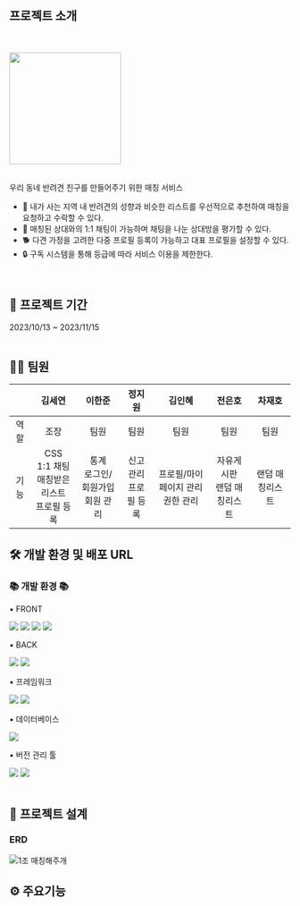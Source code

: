 ## 프로젝트 소개
<br>
<br>
<img src="https://github.com/SEYEON94/MatchDog_semi/assets/121929117/b21902f9-c2cc-4646-834e-4746d8b9ec6e" width="auto" height="200">
<br>
<br>

우리 동네 반려견 친구를 만들어주기 위한 매칭 서비스

- 🤝 내가 사는 지역 내 반려견의 성향과 비슷한 리스트를 우선적으로 추천하여 매칭을 요청하고 수락할 수 있다.
- 💬 매칭된 상대와의 1:1 채팅이 가능하며 채팅을 나눈 상대방을 평가할 수 있다.
- 🐕 다견 가정을 고려한 다중 프로필 등록이 가능하고 대표 프로필을 설정할 수 있다.
- 🔒 구독 시스템을 통해 등급에 따라 서비스 이용을 제한한다. 

<br>

## 📅 프로젝트 기간 
2023/10/13 ~ 2023/11/15
<br>
<br>

## 👩‍🚀 팀원

|   | 김세연  | 이한준  | 정지원  | 김인혜  | 전은호  | 차재호  |
|:---:|:---:|:---:|:---:|:---:|:---:|:---:|
| 역할 | 조장  | 팀원  | 팀원  | 팀원  | 팀원  | 팀원  |
| 기능 | CSS<br>1:1 채팅<br>매칭받은 리스트<br>프로필 등록 | 통계<br>로그인/회원가입<br>회원 관리 | 신고 관리<br>프로필 등록 | 프로필/마이페이지 관리<br>권한 관리 | 자유게시판<br>랜덤 매칭리스트| 랜덤 매칭리스트

## 🛠 개발 환경 및 배포 URL

<div align=left>
	<h3>📚 개발 환경 📚</h3>
	<p>▪ FRONT</p>
</div>
<div align="left">
	<img src="https://img.shields.io/badge/HTML5-E34F26?style=flat&logo=HTML5&logoColor=white" />
	<img src="https://img.shields.io/badge/CSS3-1572B6?style=flat&logo=CSS3&logoColor=white" />
	<img src="https://img.shields.io/badge/JavaScript-F7DF1E?style=flat&logo=JavaScript&logoColor=white" />
	<img src="https://img.shields.io/badge/jQuery-0769AD?style=flat&logo=jQuery&logoColor=white" />
	<br>
</div>
<div align=left>
	<p>▪ BACK</p>
</div>
<div align="left">
	<img src="https://img.shields.io/badge/Java-007396?style=flat&logo=Conda-Forge&logoColor=white" />
	<img src="https://img.shields.io/badge/Eclipse%20IDE-2C2255?style=flat&logo=EclipseIDE&logoColor=white" />
</div>
<div align=left>
	<p>▪ 프레임워크</p>
</div>
<div align="left">
	<img src="https://img.shields.io/badge/Spring-6DB33F?style=flat&logo=Spring&logoColor=white" />
	<img src="https://img.shields.io/badge/Mybatis-000000?style=flat&logo=Fluentd&logoColor=white" />
</div>
<div align=left>
	<p>▪ 데이터베이스</p>
</div>
<div align="left">
	<img src="https://img.shields.io/badge/mariaDB-003545?style=flat&logo=mariaDB&logoColor=white" />
</div>
<div align=left>
	<p>▪ 버전 관리 툴</p>
</div>
<div align="left">
	<img src="https://img.shields.io/badge/GitHub-181717?style=flat&logo=GitHub&logoColor=white" />
	<img src="https://img.shields.io/badge/Sourcetree-0052CC?style=flat&logo=Sourcetree&logoColor=white" />
</div>
<br>

## 🧱 프로젝트 설계

### ERD
![1조 매칭해주개](https://github.com/SEYEON94/MatchDog_semi/assets/121929117/50f4613b-4b9c-42ef-a4f8-6d2d77ac3f5b)


## ⚙ 주요기능
